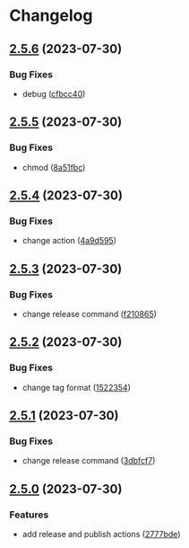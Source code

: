 # Changelog

## [2.5.6](https://github.com/zuzanawangle/buttercms-ruby/compare/2.5.5...2.5.6) (2023-07-30)


### Bug Fixes

* debug ([cfbcc40](https://github.com/zuzanawangle/buttercms-ruby/commit/cfbcc40250d55df53c08db972b73faed098b4e4d))

## [2.5.5](https://github.com/zuzanawangle/buttercms-ruby/compare/2.5.4...2.5.5) (2023-07-30)


### Bug Fixes

* chmod ([8a51fbc](https://github.com/zuzanawangle/buttercms-ruby/commit/8a51fbc6427064afa838ed928b39d8f3928077a8))

## [2.5.4](https://github.com/zuzanawangle/buttercms-ruby/compare/2.5.3...2.5.4) (2023-07-30)


### Bug Fixes

* change action ([4a9d595](https://github.com/zuzanawangle/buttercms-ruby/commit/4a9d5958df63c5070a8fc76bc1ded26c5fb95cfd))

## [2.5.3](https://github.com/zuzanawangle/buttercms-ruby/compare/2.5.2...2.5.3) (2023-07-30)


### Bug Fixes

* change release command ([f210865](https://github.com/zuzanawangle/buttercms-ruby/commit/f21086525c0f600c98ef12bc5046440de71eae17))

## [2.5.2](https://github.com/zuzanawangle/buttercms-ruby/compare/v2.5.1...2.5.2) (2023-07-30)


### Bug Fixes

* change tag format ([1522354](https://github.com/zuzanawangle/buttercms-ruby/commit/1522354c6695d4b8c03cc9e21abb0f32c4594b04))

## [2.5.1](https://github.com/zuzanawangle/buttercms-ruby/compare/v2.5.0...v2.5.1) (2023-07-30)


### Bug Fixes

* change release command ([3dbfcf7](https://github.com/zuzanawangle/buttercms-ruby/commit/3dbfcf7f141aa104e9b3d2d8462d9e1c6c68481c))

## [2.5.0](https://github.com/zuzanawangle/buttercms-ruby/compare/v2.4.0...v2.5.0) (2023-07-30)


### Features

* add release and publish actions ([2777bde](https://github.com/zuzanawangle/buttercms-ruby/commit/2777bde75910db29fdf144bb6a67fe2602170ef7))
